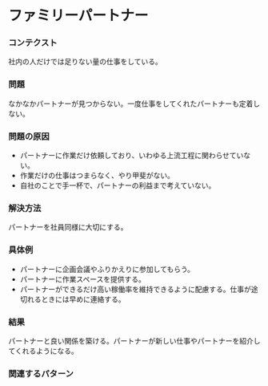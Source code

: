 ファミリーパートナー
=====================

### コンテクスト

社内の人だけでは足りない量の仕事をしている。

### 問題

なかなかパートナーが見つからない。一度仕事をしてくれたパートナーも定着しない。

### 問題の原因

- パートナーに作業だけ依頼しており、いわゆる上流工程に関わらせていない。
- 作業だけの仕事はつまらなく、やり甲斐がない。
- 自社のことで手一杯で、パートナーの利益まで考えていない。

### 解決方法

パートナーを社員同様に大切にする。

### 具体例

- パートナーに企画会議やふりかえりに参加してもらう。
- パートナーに作業スペースを提供する。
- パートナーができるだけ高い稼働率を維持できるように配慮する。仕事が途切れるときには早めに連絡する。

### 結果

パートナーと良い関係を築ける。パートナーが新しい仕事やパートナーを紹介してくれるようになる。

### 関連するパターン
